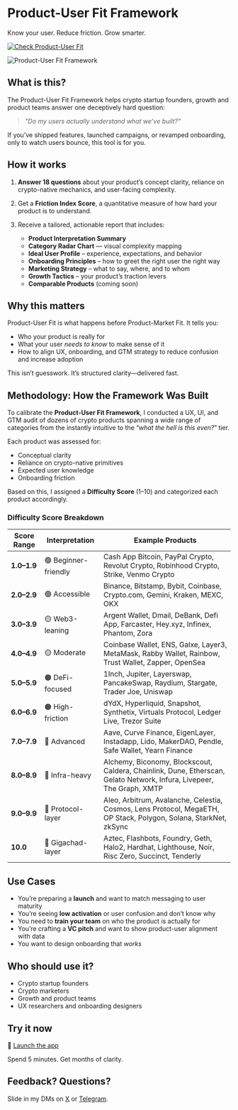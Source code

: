 # Product-User Fit Framework

Know your user. Reduce friction. Grow smarter.

[![Check Product-User Fit](https://i.imgur.com/3vvJH7F.png)](https://sprightly-sunshine-963b89.netlify.app/)

![Product-User Fit Framework](https://i.imgur.com/nGELFv5.gif)


## What is this?

The Product-User Fit Framework helps crypto startup founders, growth and product teams answer one deceptively hard question:

> _"Do my users actually understand what we’ve built?"_

If you’ve shipped features, launched campaigns, or revamped onboarding, only to watch users bounce, this tool is for you.


## How it works

1. **Answer 18 questions** about your product’s concept clarity, reliance on crypto-native mechanics, and user-facing complexity.
2. Get a **Friction Index Score**, a quantitative measure of how hard your product is to understand.
3. Receive a tailored, actionable report that includes:

   - **Product Interpretation Summary**
   - **Category Radar Chart** — visual complexity mapping
   - **Ideal User Profile** – experience, expectations, and behavior
   - **Onboarding Principles** – how to greet the right user the right way
   - **Marketing Strategy** – what to say, where, and to whom
   - **Growth Tactics** – your product’s traction levers
   - **Comparable Products** (coming soon)


## Why this matters

Product-User Fit is what happens before Product-Market Fit. It tells you:
- Who your product is really for
- What your user *needs to know* to make sense of it
- How to align UX, onboarding, and GTM strategy to reduce confusion and increase adoption

This isn’t guesswork. It’s structured clarity—delivered fast.

## Methodology: How the Framework Was Built

To calibrate the **Product-User Fit Framework**, I conducted a UX, UI, and GTM audit of dozens of crypto products spanning a wide range of categories from the instantly intuitive to the “_what the hell is this even?_” tier.

Each product was assessed for:
- Conceptual clarity
- Reliance on crypto-native primitives
- Expected user knowledge
- Onboarding friction

Based on this, I assigned a **Difficulty Score** (1–10) and categorized each product accordingly.

### Difficulty Score Breakdown

| Score Range | Interpretation | Example Products |
|-------------|----------------|------------------|
| **1.0–1.9** | 🟢 Beginner-friendly | Cash App Bitcoin, PayPal Crypto, Revolut Crypto, Robinhood Crypto, Strike, Venmo Crypto |
| **2.0–2.9** | 🟢 Accessible | Binance, Bitstamp, Bybit, Coinbase, Crypto.com, Gemini, Kraken, MEXC, OKX |
| **3.0–3.9** | 🟡 Web3-leaning | Argent Wallet, Dmail, DeBank, Defi App, Farcaster, Hey.xyz, Infinex, Phantom, Zora |
| **4.0–4.9** | 🟡 Moderate | Coinbase Wallet, ENS, Galxe, Layer3, MetaMask, Rabby Wallet, Rainbow, Trust Wallet, Zapper, OpenSea |
| **5.0–5.9** | 🟠 DeFi-focused | 1Inch, Jupiter, Layerswap, PancakeSwap, Raydium, Stargate, Trader Joe, Uniswap |
| **6.0–6.9** | 🟠 High-friction | dYdX, Hyperliquid, Snapshot, Synthetix, Virtuals Protocol, Ledger Live, Trezor Suite |
| **7.0–7.9** | 🔴 Advanced | Aave, Curve Finance, EigenLayer, Instadapp, Lido, MakerDAO, Pendle, Safe Wallet, Yearn Finance |
| **8.0–8.9** | 🔴 Infra-heavy | Alchemy, Biconomy, Blockscout, Caldera, Chainlink, Dune, Etherscan, Gelato Network, Infura, Livepeer, The Graph, XMTP |
| **9.0–9.9** | 🧠 Protocol-layer | Aleo, Arbitrum, Avalanche, Celestia, Cosmos, Lens Protocol, MegaETH, OP Stack, Polygon, Solana, StarkNet, zkSync |
| **10.0**    | 🧪 Gigachad-layer | Aztec, Flashbots, Foundry, Geth, Halo2, Hardhat, Lighthouse, Noir, Risc Zero, Succinct, Tenderly |



## Use Cases

- You’re preparing a **launch** and want to match messaging to user maturity
- You’re seeing **low activation** or user confusion and don’t know why
- You need to **train your team** on who the product is actually for
- You’re crafting a **VC pitch** and want to show product-user alignment with data
- You want to design onboarding that *works*


## Who should use it?

- Crypto startup founders
- Crypto marketers
- Growth and product teams
- UX researchers and onboarding designers


## Try it now

🔗 [Launch the app](https://sprightly-sunshine-963b89.netlify.app/)  

Spend 5 minutes. Get months of clarity.


## Feedback? Questions?

Slide in my DMs on [X](https://x.com/zeroXserdar) or [Telegram](https://t.me/iamserdareth).

